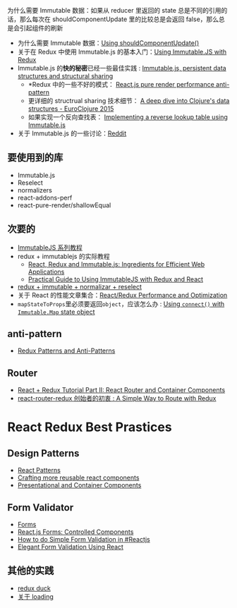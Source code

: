 为什么需要 Immutable 数据：如果从 reducer 里返回的 state 总是不同的引用的话，那么每次在 shouldComponentUpdate 里的比较总是会返回 false，那么总是会引起组件的刷新

* 为什么需要 Immutable 数据：[Using shouldComponentUpdate()](https://developmentarc.gitbooks.io/react-indepth/content/life_cycle/update/using_should_component_update.html)
* 关于在 Redux 中使用 Immutable.js 的基本入门：[Using Immutable.JS with Redux](https://redux.js.org/docs/recipes/UsingImmutableJS.html#what-are-some-opinionated-best-practices-for-using-immutablejs-with-redux)
* Immutable.js 的**快的秘密**已经一些最佳实践 :
  [Immutable.js, persistent data structures and structural sharing](https://medium.com/@dtinth/immutable-js-persistent-data-structures-and-structural-sharing-6d163fbd73d2)
  * \*Redux 中的一些不好的模式：
    [React.js pure render performance anti-pattern](https://medium.com/@esamatti/react-js-pure-render-performance-anti-pattern-fb88c101332f)
  * 更详细的 structrual sharing 技术细节：
    [A deep dive into Clojure's data structures - EuroClojure 2015](https://www.slideshare.net/mohitthatte/a-deep-dive-into-clojures-data-structures-euroclojure-2015)
  * 如果实现一个反向查找表：
    [Implementing a reverse lookup table using Immutable.js](https://medium.com/@dtinth/implementing-a-reverse-lookup-table-using-immutable-js-26662dec988d)
* 关于 Immutable.js 的一些讨论：[Reddit](https://www.reddit.com/r/reactjs/comments/5h7pqz/persistent_data_structures_and_structural_sharing/?st=ja1xs0ee&sh=a47adae2)

## 要使用到的库

* Immutable.js
* Reselect
* normalizers
* react-addons-perf
* react-pure-render/shallowEqual

## 次要的

* [ImmutableJS 系列教程](http://untangled.io/category/libraries/immutablejs/)
* redux + immutablejs 的实际教程
  * [React, Redux and Immutable.js: Ingredients for Efficient Web Applications](https://www.toptal.com/react/react-redux-and-immutablejs)
  * [Practical Guide to Using ImmutableJS with Redux and React](https://medium.com/@fastphrase/practical-guide-to-using-immutablejs-with-redux-and-react-c5fd9c99c6b2)
* [redux + immutable + normalizar + reselect](http://fullstackdeveloper.info/redux-state-with-immutable-js-normalizr-and-reselect/)
* 关于 React 的性能文章集合：[React/Redux Performance and Optimization](https://github.com/markerikson/react-redux-links/blob/master/react-performance.md#immutable-data)
* `mapStateToProps`里必须要返回`object`，应该怎么办 :
  [Using `connect()` with `Immutable.Map` state object](https://github.com/reactjs/react-redux/issues/60)

## anti-pattern

* [Redux Patterns and Anti-Patterns](https://tech.affirm.com/redux-patterns-and-anti-patterns-7d80ef3d53bc)

## Router

* [React + Redux Tutorial Part II: React Router and Container Components](http://www.thegreatcodeadventure.com/react-redux-tutorial-part-ii-react-router-and-container-components/)
* [react-router-redux 创始者的初衷 : A Simple Way to Route with Redux](http://jlongster.com/A-Simple-Way-to-Route-with-Redux)

# React Redux Best Prastices

## Design Patterns

* [React Patterns](https://reactpatterns.com/#controlled-input)
* [Crafting more reusable react components](https://medium.com/the-ideal-system/react-meta-ui-components-23839fdcd8d9)
* [Presentational and Container Components](https://medium.com/@dan_abramov/smart-and-dumb-components-7ca2f9a7c7d0)

## Form Validator

* [Forms](https://reactjs.org/docs/forms.html)
* [React.js Forms: Controlled Components](https://lorenstewart.me/2016/10/31/react-js-forms-controlled-components/)
* [How to do Simple Form Validation in #Reactjs](https://learnetto.com/blog/how-to-do-simple-form-validation-in-reactjs)
* [Elegant Form Validation Using React](https://spin.atomicobject.com/2016/10/05/form-validation-react/)

## 其他的实践

* [redux duck](https://github.com/deadivan/ducks-modular-redux)
* [关于 loading](http://gavinschulz.com/posts/2017-03-22-4-techniques-for-loading-states-in-redux.html)
